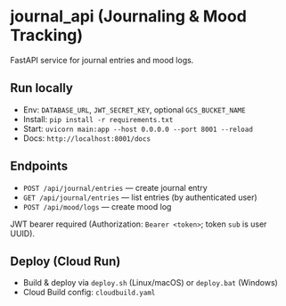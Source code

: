 # journal_api (Journaling & Mood Tracking)

FastAPI service for journal entries and mood logs.

## Run locally
- Env: `DATABASE_URL`, `JWT_SECRET_KEY`, optional `GCS_BUCKET_NAME`
- Install: `pip install -r requirements.txt`
- Start: `uvicorn main:app --host 0.0.0.0 --port 8001 --reload`
- Docs: `http://localhost:8001/docs`

## Endpoints
- `POST /api/journal/entries` — create journal entry
- `GET /api/journal/entries` — list entries (by authenticated user)
- `POST /api/mood/logs` — create mood log

JWT bearer required (Authorization: `Bearer <token>`; token `sub` is user UUID).

## Deploy (Cloud Run)
- Build & deploy via `deploy.sh` (Linux/macOS) or `deploy.bat` (Windows)
- Cloud Build config: `cloudbuild.yaml`
